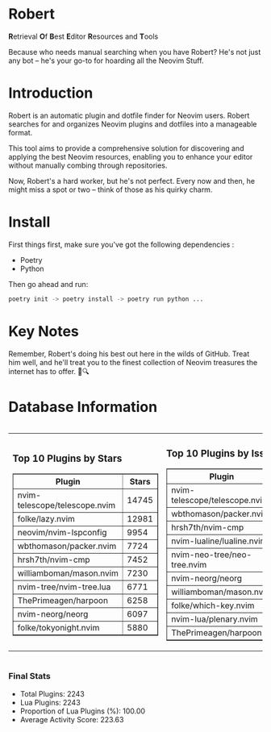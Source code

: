 # Robert

**R**etrieval
**O**f
**B**est
**E**ditor
**R**esources and
**T**ools

Because who needs manual searching when you have Robert?
He's not just any bot – he's your go-to for hoarding all the Neovim Stuff.

# Introduction
Robert is an automatic plugin and dotfile finder for Neovim users. Robert searches for and organizes Neovim plugins and dotfiles into a manageable format.

This tool aims to provide a comprehensive solution for discovering and applying the best Neovim resources, enabling you to enhance your editor without manually combing through repositories.

Now, Robert's a hard worker, but he's not perfect. Every now and then, he might miss a spot or two – think of those as his quirky charm. 

# Install
 First things first, make sure you've got the following dependencies :
  - Poetry 
  - Python 

Then go ahead and run:

```bash
poetry init -> poetry install -> poetry run python ...
```
# Key Notes

Remember, Robert's doing his best out here in the wilds of GitHub. Treat him well, and he'll treat you to the finest collection of Neovim treasures the internet has to offer. 🎩🔍


# Database Information

<div style='display:flex;flex-direction:row;justify-content:space-between;'><table><tr><td><h3>Top 10 Plugins by Stars</h3><table border="1"><tr><th>Plugin</th><th>Stars</th></tr><tr><td>nvim-telescope/telescope.nvim</td><td>14745</td></tr><tr><td>folke/lazy.nvim</td><td>12981</td></tr><tr><td>neovim/nvim-lspconfig</td><td>9954</td></tr><tr><td>wbthomason/packer.nvim</td><td>7724</td></tr><tr><td>hrsh7th/nvim-cmp</td><td>7452</td></tr><tr><td>williamboman/mason.nvim</td><td>7230</td></tr><tr><td>nvim-tree/nvim-tree.lua</td><td>6771</td></tr><tr><td>ThePrimeagen/harpoon</td><td>6258</td></tr><tr><td>nvim-neorg/neorg</td><td>6097</td></tr><tr><td>folke/tokyonight.nvim</td><td>5880</td></tr></table></td><td><h3>Top 10 Plugins by Issues</h3><table border="1"><tr><th>Plugin</th><th>Issues</th></tr><tr><td>nvim-telescope/telescope.nvim</td><td>329</td></tr><tr><td>wbthomason/packer.nvim</td><td>306</td></tr><tr><td>hrsh7th/nvim-cmp</td><td>251</td></tr><tr><td>nvim-lualine/lualine.nvim</td><td>215</td></tr><tr><td>nvim-neo-tree/neo-tree.nvim</td><td>196</td></tr><tr><td>nvim-neorg/neorg</td><td>178</td></tr><tr><td>williamboman/mason.nvim</td><td>172</td></tr><tr><td>folke/which-key.nvim</td><td>171</td></tr><tr><td>nvim-lua/plenary.nvim</td><td>128</td></tr><tr><td>ThePrimeagen/harpoon</td><td>111</td></tr></table></td><td><h3>Top 10 Plugins by Forks</h3><table border="1"><tr><th>Plugin</th><th>Forks</th></tr><tr><td>neovim/nvim-lspconfig</td><td>2034</td></tr><tr><td>nvim-telescope/telescope.nvim</td><td>807</td></tr><tr><td>nvim-tree/nvim-tree.lua</td><td>599</td></tr><tr><td>nvim-lualine/lualine.nvim</td><td>454</td></tr><tr><td>folke/tokyonight.nvim</td><td>384</td></tr><tr><td>hrsh7th/nvim-cmp</td><td>370</td></tr><tr><td>ThePrimeagen/harpoon</td><td>350</td></tr><tr><td>folke/lazy.nvim</td><td>309</td></tr><tr><td>jackMort/ChatGPT.nvim</td><td>307</td></tr><tr><td>nvimdev/lspsaga.nvim</td><td>284</td></tr></table></td></tr></table></div>

### Final Stats
- Total Plugins: 2243
- Lua Plugins: 2243
- Proportion of Lua Plugins (%): 100.00
- Average Activity Score: 223.63
